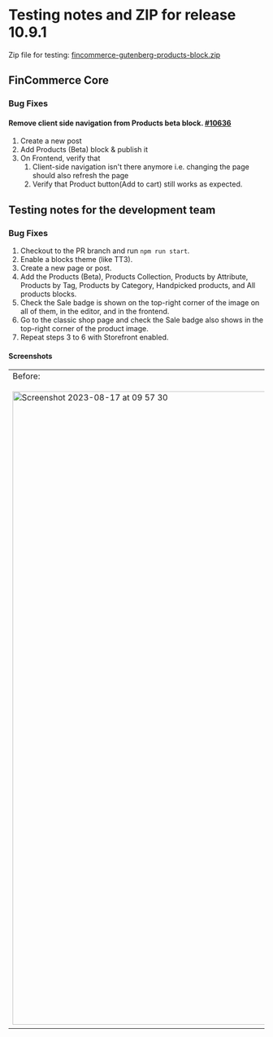 # Testing notes and ZIP for release 10.9.1

Zip file for testing: [fincommerce-gutenberg-products-block.zip](https://github.com/dieselfox1/fincommerce-blocks/files/12370561/fincommerce-gutenberg-products-block.zip)

## FinCommerce Core

### Bug Fixes

#### Remove client side navigation from Products beta block. [#10636](https://github.com/dieselfox1/fincommerce-blocks/pull/10636)

1. Create a new post
2. Add Products (Beta) block & publish it
3. On Frontend, verify that
    1. Client-side navigation isn't there anymore i.e. changing the page should also refresh the page
    2. Verify that Product button(Add to cart) still works as expected.

## Testing notes for the development team

### Bug Fixes

1. Checkout to the PR branch and run `npm run start`.
2. Enable a blocks theme (like TT3).
3. Create a new page or post.
4. Add the Products (Beta), Products Collection, Products by Attribute, Products by Tag, Products by Category, Handpicked products, and All products blocks.
5. Check the Sale badge is shown on the top-right corner of the image on all of them, in the editor, and in the frontend.
6. Go to the classic shop page and check the Sale badge also shows in the top-right corner of the product image.
7. Repeat steps 3 to 6 with Storefront enabled.

#### Screenshots

<table>
<tr>
<td valign="top">Before:
<br><br>
<img width="1245" alt="Screenshot 2023-08-17 at 09 57 30" src="https://github.com/dieselfox1/fincommerce-blocks/assets/186112/fe1eda4a-549c-4b08-b4aa-34e4a24fbf87">
</td>
<td valign="top">After:
<br><br>
<img width="1248" alt="Screenshot 2023-08-17 at 09 56 36" src="https://github.com/dieselfox1/fincommerce-blocks/assets/186112/9b93adbb-c0b9-4134-b6b2-250bd9bbee42">
</td>
</tr>
</table>
